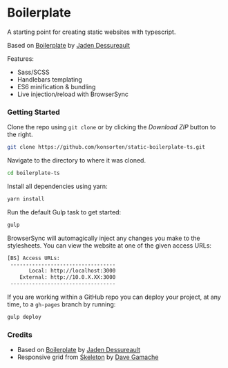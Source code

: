 # Boilerplate

A starting point for creating static websites with typescript.

Based on [Boilerplate](https://github.com/jadnco/static-boilerplate) by [Jaden Dessureault](https://github.com/jadnco)

Features:
* Sass/SCSS
* Handlebars templating
* ES6 minification & bundling
* Live injection/reload with BrowserSync 

### Getting Started

Clone the repo using `git clone` or by clicking the *Download ZIP* button to the right.

```sh
git clone https://github.com/konsorten/static-boilerplate-ts.git
```

Navigate to the directory to where it was cloned.

```sh
cd boilerplate-ts
```

Install all dependencies using yarn:

```sh
yarn install
```

Run the default Gulp task to get started:

```sh
gulp
```

BrowserSync will automagically inject any changes you make to the stylesheets. You can view the website at one of the given access URLs:

```sh
[BS] Access URLs:
 ----------------------------------
       Local: http://localhost:3000
    External: http://10.0.X.XX:3000
 ----------------------------------
```

If you are working within a GitHub repo you can deploy your project, at any time, to a `gh-pages` branch by running:

```sh
gulp deploy
```

### Credits

- Based on [Boilerplate](https://github.com/jadnco/static-boilerplate) by [Jaden Dessureault](https://github.com/jadnco)
- Responsive grid from [Skeleton](http://getskeleton.com) by [Dave Gamache](https://github.com/dhg)

